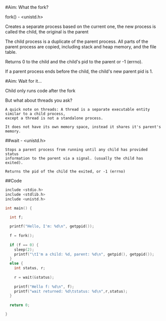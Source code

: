 #Aim: What the fork?

fork() - \<unistd.h\>

  Creates a separate process based on the current one, the new process is called the child,
  the original is the parent
  
  The child process is a duplicate of the parent process. All parts of the parent process are
  copied, including stack and heap memory, and the file table.
  
  Returns 0 to the child and the child's pid to the parent or -1 (errno).
  
  If a parent process ends before the child, the child's new parent pid is 1.
  
  
#Aim: Wait for it...

  Child only runs code after the fork

  But what about threads you ask?
  
    A quick note on threads: A thread is a separate executable entity similar to a child process, 
    except a thread is not a standalone process.
    
    It does not have its own memory space, instead it shares it's parent's memory.
    
    
  ##wait - \<unistd.h\>
  
    Stops a parent process from running until any child has provided status
    information to the parent via a signal. (usually the child has exited).
    
    Returns the pid of the child the exited, or -1 (errno)
  


##Code

```c
include <stdio.h>
include <stdlib.h>
include <unistd.h>

int main() {

  int f;
  
  printf("Hello, I'm: %d\n", getppid());
  
  f = fork();
  
  if (f == 0) {
    sleep(2);
    printf("\tI'm a child: %d, parent: %d\n", getpid(), getppid());
  }
  else {
    int status, r;
    
    r = wait(&status);
    
    printf("Hello f: %d\n", f);
    printf("wait returned: %d\tstatus: %d\n",r,status);
  }
  
  return 0;

}


```
